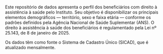 Este repositório de dados apresenta o perfil dos beneficiários com direito à assistência à saúde pelo Instituto. Seu objetivo é disponibilizar os principais elementos demográficos — território, sexo e faixa etária — conforme os padrões definidos pela Agência Nacional de Saúde Suplementar (ANS). O direito à assistência à saúde dos beneficiários é regulamentado pela Lei nº 25.143, de 8 de janeiro de 2025.

Os dados têm como fonte o Sistema de Cadastro Único (SICAD), que é atualizado mensalmente.


